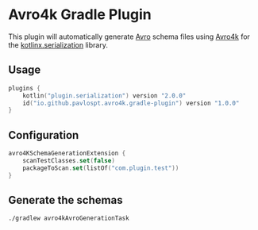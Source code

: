 # Avro4k Gradle Plugin

This plugin will automatically generate [Avro](https://avro.apache.org/) schema files using 
[Avro4k](https://github.com/avro-kotlin/avro4k) for the 
[kotlinx.serialization](https://github.com/Kotlin/kotlinx.serialization) library.

## Usage
```kotlin
plugins {
    kotlin("plugin.serialization") version "2.0.0"
    id("io.github.pavlospt.avro4k.gradle-plugin") version "1.0.0"
}
```

## Configuration

```kotlin
avro4KSchemaGenerationExtension {
    scanTestClasses.set(false)
    packageToScan.set(listOf("com.plugin.test"))
}
```

## Generate the schemas
`./gradlew avro4kAvroGenerationTask`